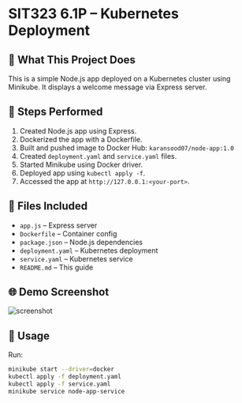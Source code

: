 # SIT323 6.1P – Kubernetes Deployment

## 🔧 What This Project Does
This is a simple Node.js app deployed on a Kubernetes cluster using Minikube. It displays a welcome message via Express server.

## 🚀 Steps Performed
1. Created Node.js app using Express.
2. Dockerized the app with a Dockerfile.
3. Built and pushed image to Docker Hub: `karansood07/node-app:1.0`
4. Created `deployment.yaml` and `service.yaml` files.
5. Started Minikube using Docker driver.
6. Deployed app using `kubectl apply -f`.
7. Accessed the app at `http://127.0.0.1:<your-port>`.

## 📂 Files Included
- `app.js` – Express server
- `Dockerfile` – Container config
- `package.json` – Node.js dependencies
- `deployment.yaml` – Kubernetes deployment
- `service.yaml` – Kubernetes service
- `README.md` – This guide

## 🌐 Demo Screenshot
![screenshot](./screenshot.png)

## 📎 Usage
Run:
```bash
minikube start --driver=docker
kubectl apply -f deployment.yaml
kubectl apply -f service.yaml
minikube service node-app-service
